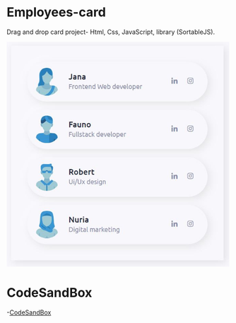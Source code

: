 # Employees-card
Drag and drop card project- Html, Css, JavaScript, library (SortableJS).

![employees-card](https://github.com/dianavile/employees-card/blob/main/assets/img/employeesCard.JPG)

# CodeSandBox 
-[CodeSandBox](https://codesandbox.io/s/heuristic-rhodes-94q7e)
